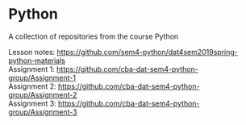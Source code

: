 # Python
A collection of repositories from the course Python

Lesson notes: https://github.com/sem4-python/dat4sem2019spring-python-materials  
Assignment 1: https://github.com/cba-dat-sem4-python-group/Assignment-1  
Assignment 2: https://github.com/cba-dat-sem4-python-group/Assignment-2  
Assignment 3: https://github.com/cba-dat-sem4-python-group/Assignment-3  
